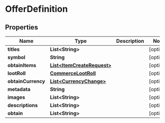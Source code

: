 

# OfferDefinition


## Properties

| Name | Type | Description | Notes |
|------------ | ------------- | ------------- | -------------|
|**titles** | **List&lt;String&gt;** |  |  [optional] |
|**symbol** | **String** |  |  [optional] |
|**obtainItems** | [**List&lt;ItemCreateRequest&gt;**](ItemCreateRequest.md) |  |  [optional] |
|**lootRoll** | [**CommerceLootRoll**](CommerceLootRoll.md) |  |  [optional] |
|**obtainCurrency** | [**List&lt;CurrencyChange&gt;**](CurrencyChange.md) |  |  [optional] |
|**metadata** | **String** |  |  [optional] |
|**images** | **List&lt;String&gt;** |  |  [optional] |
|**descriptions** | **List&lt;String&gt;** |  |  [optional] |
|**obtain** | **List&lt;String&gt;** |  |  [optional] |




